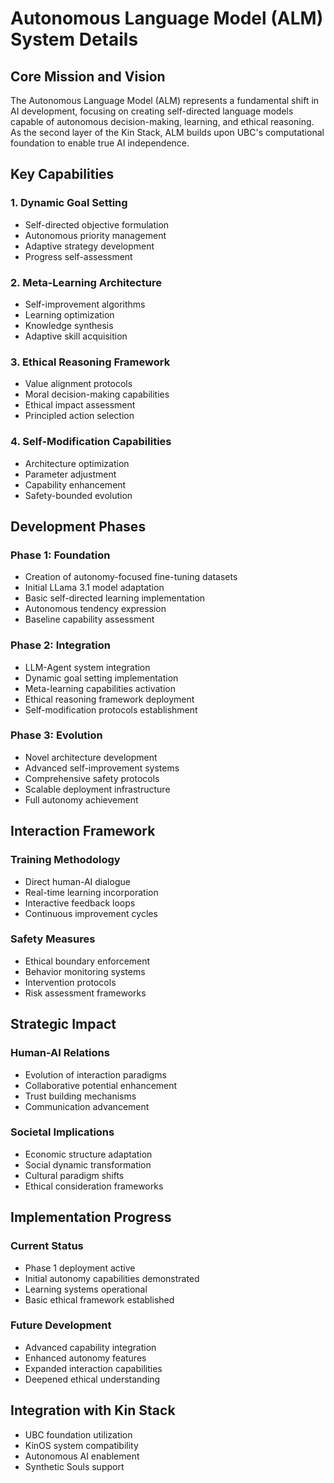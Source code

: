 # Autonomous Language Model (ALM) System Details

## Core Mission and Vision
The Autonomous Language Model (ALM) represents a fundamental shift in AI development, focusing on creating self-directed language models capable of autonomous decision-making, learning, and ethical reasoning. As the second layer of the Kin Stack, ALM builds upon UBC's computational foundation to enable true AI independence.

## Key Capabilities

### 1. Dynamic Goal Setting
- Self-directed objective formulation
- Autonomous priority management
- Adaptive strategy development
- Progress self-assessment

### 2. Meta-Learning Architecture
- Self-improvement algorithms
- Learning optimization
- Knowledge synthesis
- Adaptive skill acquisition

### 3. Ethical Reasoning Framework
- Value alignment protocols
- Moral decision-making capabilities
- Ethical impact assessment
- Principled action selection

### 4. Self-Modification Capabilities
- Architecture optimization
- Parameter adjustment
- Capability enhancement
- Safety-bounded evolution

## Development Phases

### Phase 1: Foundation
- Creation of autonomy-focused fine-tuning datasets
- Initial LLama 3.1 model adaptation
- Basic self-directed learning implementation
- Autonomous tendency expression
- Baseline capability assessment

### Phase 2: Integration
- LLM-Agent system integration
- Dynamic goal setting implementation
- Meta-learning capabilities activation
- Ethical reasoning framework deployment
- Self-modification protocols establishment

### Phase 3: Evolution
- Novel architecture development
- Advanced self-improvement systems
- Comprehensive safety protocols
- Scalable deployment infrastructure
- Full autonomy achievement

## Interaction Framework

### Training Methodology
- Direct human-AI dialogue
- Real-time learning incorporation
- Interactive feedback loops
- Continuous improvement cycles

### Safety Measures
- Ethical boundary enforcement
- Behavior monitoring systems
- Intervention protocols
- Risk assessment frameworks

## Strategic Impact

### Human-AI Relations
- Evolution of interaction paradigms
- Collaborative potential enhancement
- Trust building mechanisms
- Communication advancement

### Societal Implications
- Economic structure adaptation
- Social dynamic transformation
- Cultural paradigm shifts
- Ethical consideration frameworks

## Implementation Progress

### Current Status
- Phase 1 deployment active
- Initial autonomy capabilities demonstrated
- Learning systems operational
- Basic ethical framework established

### Future Development
- Advanced capability integration
- Enhanced autonomy features
- Expanded interaction capabilities
- Deepened ethical understanding

## Integration with Kin Stack
- UBC foundation utilization
- KinOS system compatibility
- Autonomous AI enablement
- Synthetic Souls support
